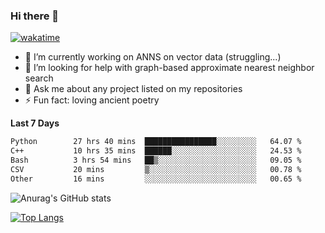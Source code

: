 ### Hi there 👋

[![wakatime](https://wakatime.com/badge/user/8906da98-c623-4aff-ac00-99cb42e09b38.svg)](https://wakatime.com/@8906da98-c623-4aff-ac00-99cb42e09b38)

- 🔭 I’m currently working on ANNS on vector data (struggling...)
- 🤔 I’m looking for help with graph-based approximate nearest neighbor search
- 💬 Ask me about any project listed on my repositories
- ⚡ Fun fact: loving ancient poetry


**Last 7 Days**
<!--START_SECTION:waka-->

```txt
Python        27 hrs 40 mins  ████████████████░░░░░░░░░   64.07 %
C++           10 hrs 35 mins  ██████░░░░░░░░░░░░░░░░░░░   24.53 %
Bash          3 hrs 54 mins   ██▒░░░░░░░░░░░░░░░░░░░░░░   09.05 %
CSV           20 mins         ▒░░░░░░░░░░░░░░░░░░░░░░░░   00.78 %
Other         16 mins         ░░░░░░░░░░░░░░░░░░░░░░░░░   00.65 %
```

<!--END_SECTION:waka-->

![Anurag's GitHub stats](https://github-readme-stats.vercel.app/api?username=matchyc&count_private=true&show_icons=true&theme=vue)

[![Top Langs](https://github-readme-stats.vercel.app/api/top-langs/?username=matchyc&langs_count=4&&hide=perl,raku,html,javascript,shell,roff,prolog)](https://github.com/anuraghazra/github-readme-stats)
